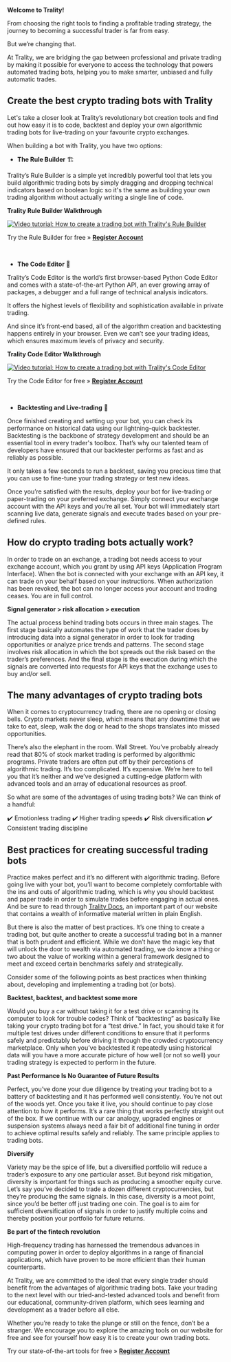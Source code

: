 **Welcome to Trality!**

From choosing the right tools to finding a profitable trading strategy, the journey to becoming a successful trader is far from easy.

But we’re changing that.

At Trality, we are bridging the gap between professional and private trading by making it possible for everyone to access the technology that powers automated trading bots, helping you to make smarter, unbiased and fully automatic trades.

<h2>Create the best crypto trading bots with Trality</h2>

Let's take a closer look at Trality’s revolutionary bot creation tools and find out how easy it is to code, backtest and deploy your own algorithmic trading bots for live-trading on your favourite crypto exchanges.

When building a bot with Trality, you have two options:

- **The Rule Builder** 🏗

Trality’s Rule Builder is a simple yet incredibly powerful tool that lets you build algorithmic trading bots by simply dragging and dropping technical indicators based on boolean logic so it's the same as building your own trading algorithm without actually writing a single line of code.

**Trality Rule Builder Walkthrough**

[![Video tutorial: How to create a trading bot with Trality's Rule Builder](https://www.trality.com/blog/content/images/2021/06/Trality-RB-banner-for-Github.png)](https://www.youtube.com/watch?v=ugtCnc-wW7s)

Try the Rule Builder for free » [**Register Account**](https://www.trality.com/)

<br>

- **The Code Editor** 🐍

Trality’s Code Editor is the world’s first browser-based Python Code Editor and comes with a state-of-the-art Python API, an ever growing array of packages, a debugger and a full range of technical analysis indicators.

It offers the highest levels of flexibility and sophistication available in private trading.

And since it’s front-end based, all of the algorithm creation and backtesting happens entirely in your browser. Even we can’t see your trading ideas, which ensures maximum levels of privacy and security.

**Trality Code Editor Walkthrough**

[![Video tutorial: How to create a trading bot with Trality's Code Editor](https://www.trality.com/blog/content/images/2021/06/Trality-CE-banner-for-Github.png)](https://www.youtube.com/watch?v=IO6lM4AxwEk)

Try the Code Editor for free » [**Register Account**](https://www.trality.com/)

<br>

- **Backtesting and Live-trading** 🚀

Once finished creating and setting up your bot, you can check its performance on historical data using our lightning-quick backtester. Backtesting is the backbone of strategy development and should be an essential tool in every trader's toolbox. That’s why our talented team of developers have ensured that our backtester performs as fast and as reliably as possible.

It only takes a few seconds to run a backtest, saving you precious time that you can use to fine-tune your trading strategy or test new ideas.

Once you’re satisfied with the results, deploy your bot for live-trading or paper-trading on your preferred exchange. Simply connect your exchange account with the API keys and you’re all set. Your bot will immediately start scanning live data, generate signals and execute trades based on your pre-defined rules.

<h2>How do crypto trading bots actually work?</h2>

In order to trade on an exchange, a trading bot needs access to your exchange account, which you grant by using API keys (Application Program Interface). When the bot is connected with your exchange with an API key, it can trade on your behalf based on your instructions. When authorization has been revoked, the bot can no longer access your account and trading ceases. You are in full control.

**Signal generator > risk allocation > execution**

The actual process behind trading bots occurs in three main stages. The first stage basically automates the type of work that the trader does by introducing data into a signal generator in order to look for trading opportunities or analyze price trends and patterns. The second stage involves risk allocation in which the bot spreads out the risk based on the trader’s preferences. And the final stage is the execution during which the signals are converted into requests for API keys that the exchange uses to buy and/or sell.

<h2>The many advantages of crypto trading bots</h2>

When it comes to cryptocurrency trading, there are no opening or closing bells. Crypto markets never sleep, which means that any downtime that we take to eat, sleep, walk the dog or head to the shops translates into missed opportunities.

There’s also the elephant in the room. Wall Street. You’ve probably already read that 80% of stock market trading is performed by algorithmic programs. Private traders are often put off by their perceptions of algorithmic trading. It’s too complicated. It’s expensive. We’re here to tell you that it’s neither and we’ve designed a cutting-edge platform with advanced tools and an array of educational resources as proof.

So what are some of the advantages of using trading bots? We can think of a handful:

✔️ Emotionless trading
✔️ Higher trading speeds
✔️ Risk diversification
✔️ Consistent trading discipline

<h2>Best practices for creating successful trading bots</h2>

Practice makes perfect and it’s no different with algorithmic trading. Before going live with your bot, you’ll want to become completely comfortable with the ins and outs of algorithmic trading, which is why you should backtest and paper trade in order to simulate trades before engaging in actual ones. And be sure to read through [Trality Docs](https://docs.trality.com), an important part of our website that contains a wealth of informative material written in plain English.

But there is also the matter of best practices. It’s one thing to create a trading bot, but quite another to create a successful trading bot in a manner that is both prudent and efficient. While we don’t have the magic key that will unlock the door to wealth via automated trading, we do know a thing or two about the value of working within a general framework designed to meet and exceed certain benchmarks safely and strategically.

Consider some of the following points as best practices when thinking about, developing and implementing a trading bot (or bots).

**Backtest, backtest, and backtest some more**

Would you buy a car without taking it for a test drive or scanning its computer to look for trouble codes? Think of “backtesting” as basically like taking your crypto trading bot for a “test drive.” In fact, you should take it for multiple test drives under different conditions to ensure that it performs safely and predictably before driving it through the crowded cryptocurrency marketplace. Only when you’ve backtested it repeatedly using historical data will you have a more accurate picture of how well (or not so well) your trading strategy is expected to perform in the future.

**Past Performance Is No Guarantee of Future Results**

Perfect, you’ve done your due diligence by treating your trading bot to a battery of backtesting and it has performed well consistently. You’re not out of the woods yet. Once you take it live, you should continue to pay close attention to how it performs. It’s a rare thing that works perfectly straight out of the box. If we continue with our car analogy, upgraded engines or suspension systems always need a fair bit of additional fine tuning in order to achieve optimal results safely and reliably. The same principle applies to trading bots.

**Diversify**

Variety may be the spice of life, but a diversified portfolio will reduce a trader’s exposure to any one particular asset. But beyond risk mitigation, diversity is important for things such as producing a smoother equity curve. Let’s say you’ve decided to trade a dozen different cryptocurrencies, but they’re producing the same signals. In this case, diversity is a moot point, since you’d be better off just trading one coin. The goal is to aim for sufficient diversification of signals in order to justify multiple coins and thereby position your portfolio for future returns.

**Be part of the fintech revolution**

High-frequency trading has harnessed the tremendous advances in computing power in order to deploy algorithms in a range of financial applications, which have proven to be more efficient than their human counterparts.

At Trality, we are committed to the ideal that every single trader should benefit from the advantages of algorithmic trading bots. Take your trading to the next level with our tried-and-tested advanced tools and benefit from our educational, community-driven platform, which sees learning and development as a trader before all else.

Whether you’re ready to take the plunge or still on the fence, don’t be a stranger. We encourage you to explore the amazing tools on our website for free and see for yourself how easy it is to create your own trading bots.

Try our state-of-the-art tools for free » [**Register Account**](https://www.trality.com/)
